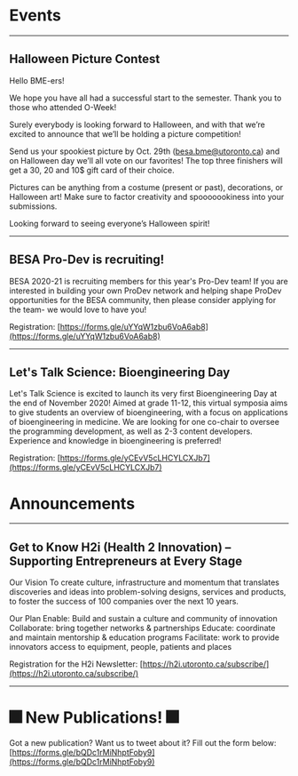 # Events

-------------

## Halloween Picture Contest

Hello BME-ers!

We hope you have all had a successful start to the semester. Thank you to those who attended O-Week!

Surely everybody is looking forward to Halloween, and with that we’re excited to announce that we’ll be holding a picture competition!

Send us your spookiest picture by Oct. 29th ([besa.bme@utoronto.ca](besa.bme@utoronto.ca)) and on Halloween day we’ll all vote on our favorites! The top three finishers will get a 30, 20 and 10$ gift card of their choice.

Pictures can be anything from a costume (present or past), decorations, or Halloween art! Make sure to factor creativity and spooooookiness into your submissions.

Looking forward to seeing everyone’s Halloween spirit!

-------------

## BESA Pro-Dev is recruiting!

BESA 2020-21 is recruiting members for this year's Pro-Dev team! If you are interested in building your own ProDev network and helping shape ProDev opportunities for the BESA community, then please consider applying for the team- we would love to have you!

Registration: [https://forms.gle/uYYqW1zbu6VoA6ab8](https://forms.gle/uYYqW1zbu6VoA6ab8)

-------------

## Let's Talk Science: Bioengineering Day

Let's Talk Science is excited to launch its very first Bioengineering Day at the end of November 2020! Aimed at grade 11-12, this virtual symposia aims to give students an overview of bioengineering, with a focus on applications of bioengineering in medicine. We are looking for one co-chair to oversee the programming development, as well as 2-3 content developers. Experience and knowledge in bioengineering is preferred!

Registration: [https://forms.gle/yCEvV5cLHCYLCXJb7](https://forms.gle/yCEvV5cLHCYLCXJb7)



# Announcements

-------------

## Get to Know H2i (Health 2 Innovation) – Supporting Entrepreneurs at Every Stage

Our Vision
To create culture, infrastructure and momentum that translates discoveries and ideas into problem-solving designs, services and products, to foster the success of 100 companies over the next 10 years.

Our Plan
Enable: Build and sustain a culture and community of innovation
Collaborate: bring together networks & partnerships
Educate: coordinate and maintain mentorship & education programs
Facilitate: work to provide innovators access to equipment, people, patients and places

Registration for the H2i Newsletter: [https://h2i.utoronto.ca/subscribe/](https://h2i.utoronto.ca/subscribe/)

-------------

# 🎆 New Publications! 🎆

Got a new publication? Want us to tweet about it? Fill out the form below:
[https://forms.gle/bQDc1rMiNhptFoby9](https://forms.gle/bQDc1rMiNhptFoby9)
